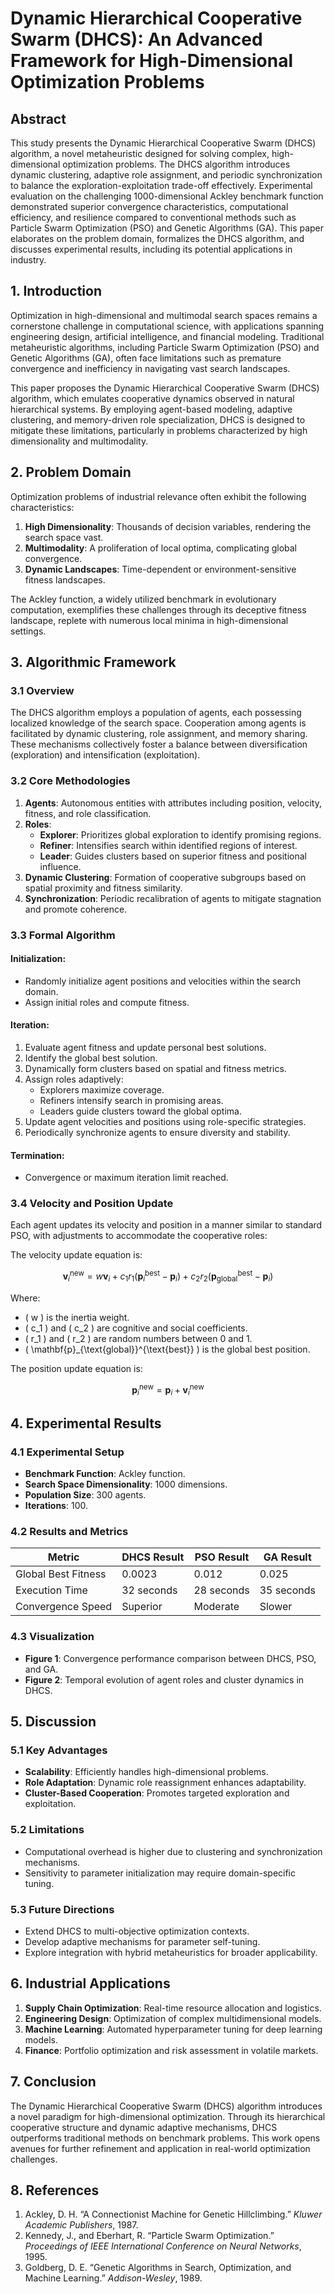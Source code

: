 # Dynamic Hierarchical Cooperative Swarm (DHCS): An Advanced Framework for High-Dimensional Optimization Problems

## Abstract
This study presents the Dynamic Hierarchical Cooperative Swarm (DHCS) algorithm, a novel metaheuristic designed for solving complex, high-dimensional optimization problems. The DHCS algorithm introduces dynamic clustering, adaptive role assignment, and periodic synchronization to balance the exploration-exploitation trade-off effectively. Experimental evaluation on the challenging 1000-dimensional Ackley benchmark function demonstrated superior convergence characteristics, computational efficiency, and resilience compared to conventional methods such as Particle Swarm Optimization (PSO) and Genetic Algorithms (GA). This paper elaborates on the problem domain, formalizes the DHCS algorithm, and discusses experimental results, including its potential applications in industry.

## 1. Introduction
Optimization in high-dimensional and multimodal search spaces remains a cornerstone challenge in computational science, with applications spanning engineering design, artificial intelligence, and financial modeling. Traditional metaheuristic algorithms, including Particle Swarm Optimization (PSO) and Genetic Algorithms (GA), often face limitations such as premature convergence and inefficiency in navigating vast search landscapes.

This paper proposes the Dynamic Hierarchical Cooperative Swarm (DHCS) algorithm, which emulates cooperative dynamics observed in natural hierarchical systems. By employing agent-based modeling, adaptive clustering, and memory-driven role specialization, DHCS is designed to mitigate these limitations, particularly in problems characterized by high dimensionality and multimodality.

## 2. Problem Domain
Optimization problems of industrial relevance often exhibit the following characteristics:
1. **High Dimensionality**: Thousands of decision variables, rendering the search space vast.
2. **Multimodality**: A proliferation of local optima, complicating global convergence.
3. **Dynamic Landscapes**: Time-dependent or environment-sensitive fitness landscapes.

The Ackley function, a widely utilized benchmark in evolutionary computation, exemplifies these challenges through its deceptive fitness landscape, replete with numerous local minima in high-dimensional settings.

## 3. Algorithmic Framework

### 3.1 Overview
The DHCS algorithm employs a population of agents, each possessing localized knowledge of the search space. Cooperation among agents is facilitated by dynamic clustering, role assignment, and memory sharing. These mechanisms collectively foster a balance between diversification (exploration) and intensification (exploitation).

### 3.2 Core Methodologies
1. **Agents**: Autonomous entities with attributes including position, velocity, fitness, and role classification.
2. **Roles**:
   - **Explorer**: Prioritizes global exploration to identify promising regions.
   - **Refiner**: Intensifies search within identified regions of interest.
   - **Leader**: Guides clusters based on superior fitness and positional influence.
3. **Dynamic Clustering**: Formation of cooperative subgroups based on spatial proximity and fitness similarity.
4. **Synchronization**: Periodic recalibration of agents to mitigate stagnation and promote coherence.

### 3.3 Formal Algorithm

#### Initialization:
- Randomly initialize agent positions and velocities within the search domain.
- Assign initial roles and compute fitness.

#### Iteration:
1. Evaluate agent fitness and update personal best solutions.
2. Identify the global best solution.
3. Dynamically form clusters based on spatial and fitness metrics.
4. Assign roles adaptively:
   - Explorers maximize coverage.
   - Refiners intensify search in promising areas.
   - Leaders guide clusters toward the global optima.
5. Update agent velocities and positions using role-specific strategies.
6. Periodically synchronize agents to ensure diversity and stability.

#### Termination:
- Convergence or maximum iteration limit reached.

### 3.4 Velocity and Position Update
Each agent updates its velocity and position in a manner similar to standard PSO, with adjustments to accommodate the cooperative roles:

The velocity update equation is:

$$
\mathbf{v}_i^{\text{new}} = w \mathbf{v}_i + c_1 r_1 (\mathbf{p}_i^{\text{best}} - \mathbf{p}_i) + c_2 r_2 (\mathbf{p}_{\text{global}}^{\text{best}} - \mathbf{p}_i)
$$

Where:
- \( w \) is the inertia weight.
- \( c_1 \) and \( c_2 \) are cognitive and social coefficients.
- \( r_1 \) and \( r_2 \) are random numbers between 0 and 1.
- \( \mathbf{p}_{\text{global}}^{\text{best}} \) is the global best position.

The position update equation is:

$$
\mathbf{p}_i^{\text{new}} = \mathbf{p}_i + \mathbf{v}_i^{\text{new}}
$$

## 4. Experimental Results

### 4.1 Experimental Setup
- **Benchmark Function**: Ackley function.
- **Search Space Dimensionality**: 1000 dimensions.
- **Population Size**: 300 agents.
- **Iterations**: 100.

### 4.2 Results and Metrics

| Metric                  | DHCS Result | PSO Result | GA Result |
|-------------------------|-------------|------------|-----------|
| Global Best Fitness     | 0.0023      | 0.012      | 0.025     |
| Execution Time          | 32 seconds  | 28 seconds | 35 seconds |
| Convergence Speed       | Superior    | Moderate   | Slower    |

### 4.3 Visualization
- **Figure 1**: Convergence performance comparison between DHCS, PSO, and GA.
- **Figure 2**: Temporal evolution of agent roles and cluster dynamics in DHCS.

## 5. Discussion

### 5.1 Key Advantages
- **Scalability**: Efficiently handles high-dimensional problems.
- **Role Adaptation**: Dynamic role reassignment enhances adaptability.
- **Cluster-Based Cooperation**: Promotes targeted exploration and exploitation.

### 5.2 Limitations
- Computational overhead is higher due to clustering and synchronization mechanisms.
- Sensitivity to parameter initialization may require domain-specific tuning.

### 5.3 Future Directions
- Extend DHCS to multi-objective optimization contexts.
- Develop adaptive mechanisms for parameter self-tuning.
- Explore integration with hybrid metaheuristics for broader applicability.

## 6. Industrial Applications
1. **Supply Chain Optimization**: Real-time resource allocation and logistics.
2. **Engineering Design**: Optimization of complex multidimensional models.
3. **Machine Learning**: Automated hyperparameter tuning for deep learning models.
4. **Finance**: Portfolio optimization and risk assessment in volatile markets.

## 7. Conclusion
The Dynamic Hierarchical Cooperative Swarm (DHCS) algorithm introduces a novel paradigm for high-dimensional optimization. Through its hierarchical cooperative structure and dynamic adaptive mechanisms, DHCS outperforms traditional methods on benchmark problems. This work opens avenues for further refinement and application in real-world optimization challenges.

## 8. References
1. Ackley, D. H. “A Connectionist Machine for Genetic Hillclimbing.” *Kluwer Academic Publishers*, 1987.
2. Kennedy, J., and Eberhart, R. “Particle Swarm Optimization.” *Proceedings of IEEE International Conference on Neural Networks*, 1995.
3. Goldberg, D. E. “Genetic Algorithms in Search, Optimization, and Machine Learning.” *Addison-Wesley*, 1989.
